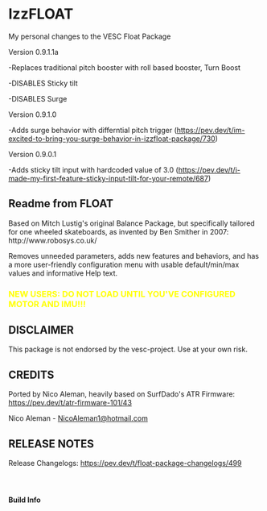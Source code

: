 # IzzFLOAT
My personal changes to the VESC Float Package

Version 0.9.1.1a

-Replaces traditional pitch booster with roll based booster, Turn Boost

-DISABLES Sticky tilt

-DISABLES Surge

Version 0.9.1.0

-Adds surge behavior with differntial pitch trigger (https://pev.dev/t/im-excited-to-bring-you-surge-behavior-in-izzfloat-package/730)

Version 0.9.0.1

-Adds sticky tilt input with hardcoded value of 3.0 (https://pev.dev/t/i-made-my-first-feature-sticky-input-tilt-for-your-remote/687)


<H2>Readme from FLOAT</H2>
Based on Mitch Lustig's original Balance Package, but specifically tailored for one wheeled skateboards, as invented by Ben Smither in 2007: http://www.robosys.co.uk/

Removes unneeded parameters, adds new features and behaviors, and has a more user-friendly configuration menu with usable default/min/max values and informative Help text.

<H3><font color=yellow>NEW USERS: DO NOT LOAD UNTIL YOU'VE CONFIGURED MOTOR AND IMU!!!</font></H3>

<H2>DISCLAIMER</H2>

This package is not endorsed by the vesc-project. Use at your own risk.

<H2>CREDITS</H2>

Ported by Nico Aleman, heavily based on SurfDado's ATR Firmware: https://pev.dev/t/atr-firmware-101/43

Nico Aleman - <NicoAleman1@hotmail.com>

<H2>RELEASE NOTES</H2>

Release Changelogs: https://pev.dev/t/float-package-changelogs/499

#### &nbsp;
#### Build Info

